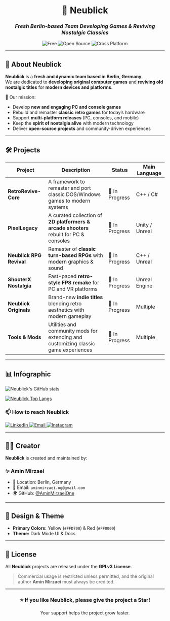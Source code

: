 <!-- Neublick README - Dark Theme with Yellow & Red Palette -->

<div align="center">

# 👾 **Neublick**
### _Fresh Berlin-based Team Developing Games & Reviving Nostalgic Classics_

![Free](https://img.shields.io/badge/Free-Yes-FFD700?style=for-the-badge&logoColor=white)
![Open Source](https://img.shields.io/badge/Open%20Source-Yes-FFD700?style=for-the-badge&logoColor=white)
![Cross Platform](https://img.shields.io/badge/Cross%20Platform-Yes-FFD700?style=for-the-badge&logoColor=white)

</div>

---

## 🌌 About Neublick
**Neublick** is a **fresh and dynamic team based in Berlin, Germany**.  
We are dedicated to **developing original computer games** and **reviving old nostalgic titles** for **modern devices and platforms**.  

🚀 Our mission:  
- Develop **new and engaging PC and console games**  
- Rebuild and remaster **classic retro games** for today’s hardware  
- Support **multi-platform releases** (PC, consoles, and mobile)  
- Keep the **spirit of nostalgia alive** with modern technology  
- Deliver **open-source projects** and community-driven experiences  

---

## 🛠️ Projects
| Project                   | Description                                                                 | Status          | Main Language |
|---------------------------|-----------------------------------------------------------------------------|-----------------|---------------|
| **RetroRevive-Core**      | A framework to remaster and port classic DOS/Windows games to modern systems | 🚧 In Progress   | C++ / C# |
| **PixelLegacy**           | A curated collection of **2D platformers & arcade shooters** rebuilt for PC & consoles | 🚧 In Progress   | Unity / Unreal |
| **Neublick RPG Revival**  | Remaster of **classic turn-based RPGs** with modern graphics & sound         | 🚧 In Progress   | C++ / Unreal |
| **ShooterX Nostalgia**    | Fast-paced **retro-style FPS remake** for PC and VR platforms                | 🚧 In Progress   | Unreal Engine |
| **Neublick Originals**    | Brand-new **indie titles** blending retro aesthetics with modern gameplay    | 🚧 In Progress   | Multiple |
| **Tools & Mods**          | Utilities and community mods for extending and customizing classic game experiences | 🚧 In Progress   | Multiple |

---

## 📊 Infographic

![Neublick's GitHub stats](https://github-readme-stats.vercel.app/api?username=neublick&show_icons=true&bg_color=000000&title_color=FF0000&text_color=FFD700&icon_color=FF0000)

[![Neublick Top Langs](https://github-readme-stats.vercel.app/api/top-langs?username=neublick&hide=html,scss,stylus,blade,jupyter%20notebook,css,shell,batchfile,dockerfile&show_icons=true&bg_color=000000&title_color=FF0000&text_color=FFD700&icon_color=FF0000)](https://github.com/neublick)

### 📫 How to reach Neublick

<div display="flex">
  <a href="https://www.linkedin.com/company/neublick/">
    <img src="https://img.shields.io/badge/linkedin-FFD700.svg?style=for-the-badge&logo=linkedin&logoColor=black" alt="LinkedIn"/>
  </a>
  <a href="mailto:neublick@outlook.com">
    <img src="https://img.shields.io/badge/Email-FFD700?style=for-the-badge&logo=gmail&logoColor=black" alt="Email"/>
  </a>
  <a href="https://instagram.com/neublickdev">
    <img src="https://img.shields.io/badge/Instagram-FFD700?style=for-the-badge&logo=instagram&logoColor=black" alt="Instagram"/>
  </a>
</div>

---

## 👨‍💻 Creator
**Neublick** is created and maintained by:  

### ✨ Amin Mirzaei  
- 📍 Location: Berlin, Germany  
- 📧 Email: `aminmirzaei.og@gmail.com`  
- 🌍 GitHub: [@AminMirzaeiOne](https://github.com/AminMirzaeiOne)

---

## 🎨 Design & Theme
- **Primary Colors:** Yellow (`#FFD700`) & Red (`#FF0000`)  
- **Theme:** Dark Mode UI & Docs  

---

## 📜 License
All **Neublick** projects are released under the **GPLv3 License**.  
> Commercial usage is restricted unless permitted, and the original author **Amin Mirzaei** must always be credited.  

---

<div align="center">

### ⭐ If you like Neublick, please give the project a Star!  
Your support helps the project grow faster.  

</div>
